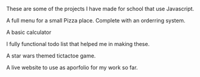 These are some of the projects I have made for school that use Javascript.

A full menu for a small Pizza place. Complete with an orderring system.

A basic calculator

I fully functional todo list that helped me in making these.

A star wars themed tictactoe game.

A live website to use as aporfolio for my work so far.
 
